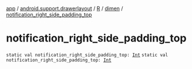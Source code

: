 [app](../../../index.md) / [android.support.drawerlayout](../../index.md) / [R](../index.md) / [dimen](index.md) / [notification_right_side_padding_top](./notification_right_side_padding_top.md)

# notification_right_side_padding_top

`static val notification_right_side_padding_top: `[`Int`](https://kotlinlang.org/api/latest/jvm/stdlib/kotlin/-int/index.html)
`static val notification_right_side_padding_top: `[`Int`](https://kotlinlang.org/api/latest/jvm/stdlib/kotlin/-int/index.html)
